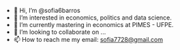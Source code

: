 - 👋 Hi, I’m @sofia6barros
- 👀 I’m interested in economics, politics and data science. 
- 🌱 I’m currently mastering in economics at PIMES - UFPE. 
- 💞️ I’m looking to collaborate on ...
- 📫 How to reach me my email: sofia7728@gmail.com

<!---
sofia6barros/sofia6barros is a ✨ special ✨ repository because its `README.md` (this file) appears on your GitHub profile.
You can click the Preview link to take a look at your changes.
--->
